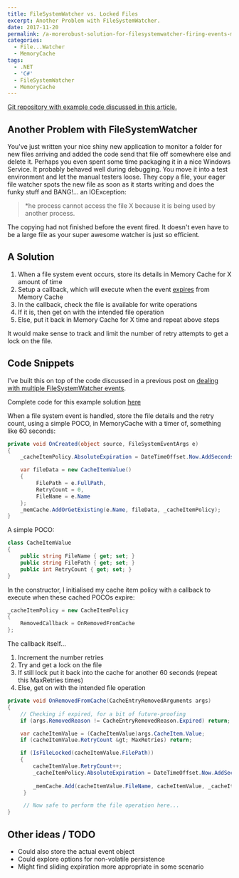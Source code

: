 ```yaml
---
title: FileSystemWatcher vs. Locked Files
excerpt: Another Problem with FileSystemWatcher.
date: 2017-11-20
permalink: /a-morerobust-solution-for-filesystemwatcher-firing-events-multiple-times/
categories:
  - File...Watcher
  - MemoryCache
tags:
  - .NET
  - 'C#'
  - FileSystemWatcher
  - MemoryCache
---
```

[Git repository with example code discussed in this article.](https://github.com/benbhall/FileSystemWatcherMemoryCache)

## Another Problem with FileSystemWatcher

You've just written your nice shiny new application to monitor a folder for new files arriving and added the code send that file off somewhere else and delete it. Perhaps you even spent some time packaging it in a nice Windows Service. It probably behaved well during debugging. You move it into a test environment and let the manual testers loose. They copy a file, your eager file watcher spots the new file as soon as it starts writing and does the funky stuff and BANG!&#8230; an IOException:

> *he process cannot access the file X because it is being used by another process.

The copying had not finished before the event fired. It doesn't even have to be a large file as your super awesome watcher is just so efficient.

## A Solution

  1. When a file system event occurs, store its details in Memory Cache for X amount of time
  2. Setup a callback, which will execute when the event <span style="text-decoration: underline;">expires</span> from Memory Cache
  3. In the callback, check the file is available for write operations
  4. If it is, then get on with the intended file operation
  5. Else, put it back in Memory Cache for X time and repeat above steps

It would make sense to track and limit the number of retry attempts to get a lock on the file.

## Code Snippets

I've built this on top of the code discussed in a previous post on [dealing with multiple FileSystemWatcher events](http://benhall.io/a-robust-solution-for-filesystemwatcher-firing-events-multiple-times/).

Complete code for this example solution [here](https://github.com/benbhall/FileSystemWatcherMemoryCache/blob/master/FileSystemWatcherMemoryCache/BlockDelayAndHandleFileLockExample.cs)

When a file system event is handled, store the file details and the retry count, using a simple POCO, in MemoryCache with a timer of, something like 60 seconds:

```csharp
private void OnCreated(object source, FileSystemEventArgs e)
{
    _cacheItemPolicy.AbsoluteExpiration = DateTimeOffset.Now.AddSeconds(CacheTimeSeconds);

    var fileData = new CacheItemValue()
    {
         FilePath = e.FullPath,
         RetryCount = 0,
         FileName = e.Name
    };
    _memCache.AddOrGetExisting(e.Name, fileData, _cacheItemPolicy);
}
```

A simple POCO:

```csharp
class CacheItemValue
{
    public string FileName { get; set; }
    public string FilePath { get; set; }
    public int RetryCount { get; set; }
}
```

In the constructor, I initialised my cache item policy with a callback to execute when these cached POCOs expire:

```csharp
_cacheItemPolicy = new CacheItemPolicy
{
    RemovedCallback = OnRemovedFromCache
};
```

The callback itself&#8230;

  1. Increment the number retries
  2. Try and get a lock on the file
  3. If still lock put it back into the cache for another 60 seconds (repeat this MaxRetries times)
  4. Else, get on with the intended file operation

```csharp
private void OnRemovedFromCache(CacheEntryRemovedArguments args)
{
    // Checking if expired, for a bit of future-proofing
    if (args.RemovedReason != CacheEntryRemovedReason.Expired) return;

    var cacheItemValue = (CacheItemValue)args.CacheItem.Value;
    if (cacheItemValue.RetryCount &gt; MaxRetries) return;

    if (IsFileLocked(cacheItemValue.FilePath))
    {
        cacheItemValue.RetryCount++;
        _cacheItemPolicy.AbsoluteExpiration = DateTimeOffset.Now.AddSeconds(CacheTimeSeconds);
              
        _memCache.Add(cacheItemValue.FileName, cacheItemValue, _cacheItemPolicy); 
     }

     // Now safe to perform the file operation here...
}
```

## Other ideas / TODO

* Could also store the actual event object
* Could explore options for non-volatile persistence
* Might find sliding expiration more appropriate in some scenario
